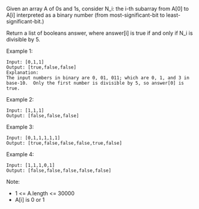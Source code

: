 Given an array A of 0s and 1s, consider N_i: the i-th subarray from A[0] to A[i] interpreted as a binary number (from most-significant-bit to least-significant-bit.)

Return a list of booleans answer, where answer[i] is true if and only if N_i is divisible by 5.

Example 1:

```
Input: [0,1,1]
Output: [true,false,false]
Explanation: 
The input numbers in binary are 0, 01, 011; which are 0, 1, and 3 in base-10.  Only the first number is divisible by 5, so answer[0] is true.
```

Example 2:

```
Input: [1,1,1]
Output: [false,false,false]
```

Example 3:

```
Input: [0,1,1,1,1,1]
Output: [true,false,false,false,true,false]
```

Example 4:

```
Input: [1,1,1,0,1]
Output: [false,false,false,false,false]
```

Note:

* 1 <= A.length <= 30000
* A[i] is 0 or 1

